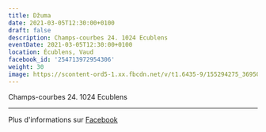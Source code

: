 ```yaml
---
title: Džuma
date: 2021-03-05T12:30:00+0100
draft: false
description: Champs-courbes 24. 1024 Ecublens
eventDate: 2021-03-05T12:30:00+0100
location: Écublens, Vaud
facebook_id: '254713972954306'
weight: 30
image: https://scontent-ord5-1.xx.fbcdn.net/v/t1.6435-9/155294275_3695079563921169_4909597834044538694_n.jpg?_nc_cat=101&ccb=1-7&_nc_sid=9e60e4&_nc_ohc=_lC0fkVE_CoQ7kNvwEsOrCl&_nc_oc=AdnST8x5jRvnlEADDmtqCLAbfdmA9L1qfyLuqB3GQ17quD2C1J23Y6FDi4-tXnS9EpA&_nc_zt=23&_nc_ht=scontent-ord5-1.xx&edm=ABTKTjYEAAAA&_nc_gid=6A5lXURcsuK4-XOiXoCz_g&oh=00_AfZnxQTQOUvaDKYyG9ZNi9KdHBnwQEgMI2PttO-DRhNV3g&oe=68F2EADB
---
```


Champs-courbes 24. 1024 Ecublens

---

Plus d'informations sur [Facebook](https://facebook.com/events/254713972954306)